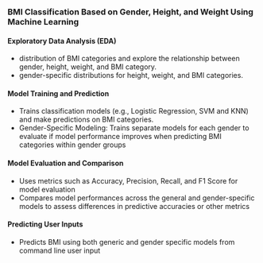 ### BMI Classification Based on Gender, Height, and Weight Using Machine Learning
#### Exploratory Data Analysis (EDA)
- distribution of BMI categories and explore the relationship between gender, height, weight, and BMI category.
- gender-specific distributions for height, weight, and BMI categories.
#### Model Training and Prediction
- Trains classification models (e.g., Logistic Regression, SVM and KNN) and make predictions on BMI categories.
- Gender-Specific Modeling: Trains separate models for each gender to evaluate if model performance improves when predicting BMI categories within gender groups
#### Model Evaluation and Comparison
- Uses metrics such as Accuracy, Precision, Recall, and F1 Score for model evaluation
- Compares model performances across the general and gender-specific models to assess differences in predictive accuracies or other metrics
#### Predicting User Inputs
- Predicts BMI using both generic and gender specific models from command line user input
